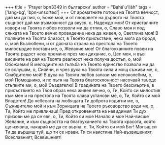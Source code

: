 +++
title = 'Prayer bpn3349 in български'
author = "Bahá'u'lláh"
tags = ['lang-bg', 'bpn-unsorted']
+++
От ароматните потоци на Твоята вечност, дай ми да пия, о, Боже мой, и от плодовете на дървото на Твоята същност дай ми възможност да вкуся, о, Надеждо моя! От кристалните извори на Твоята любов позволи ми да отпия, о, Славо моя и под сянката на Твоето вечно провидение нека да живея, о, Светлина моя! В поляните на Твоята близост, в Твоето присъствие, нека мога да бродя, о, мой Възлюбени, и от дясната страна на престола на Твоето милосърдие постави ме, о, Желание мое! От благоуханните повеи на Твоята радост нека премине през мен дихание, о, Цел моя, и във висините на рая на Твоята реалност нека получа достъп, о, мой Обожаеми! В мелодиите на гълъба на Твоето единство позволи ми да се вслушам, о, Сияйни, и чрез духа на Твоята сила и мощ съживи ме, о, Снабдителю мой! В духа на Твоята любов запази ме непоколебим, о, мой Помощнико, и по пътя на Твоята благосклонност насочвай твърдо стъпките ми, о, мой Създателю! В градината на Твоето безсмъртие, в присъствието на Твоя образ нека живея вечно, о, Ти, Който си милостив към мен и на престола на Твоята слава установи ме, о, Ти, Който си мой Владетел! До небесата на любящата Ти доброта издигни ме, о, Съживителю мой и към Зорницата на Твоето ръководство води ме, о, Ти, Който ме привличаш! Пред откровенията на невидимия Ти дух призови ме да се явя, о, Ти, Който си мое Начало и мое Най-висше Желание, и към същността на благоуханието на Твоята красота, която ще изявиш, накарай ме да се върна, о, Ти, Който си мой Бог!
Могъщ си Ти да вършиш туй, що ти се нрави. Ти си наистина Най-възвишеният, Всеславният, Всевишният!
